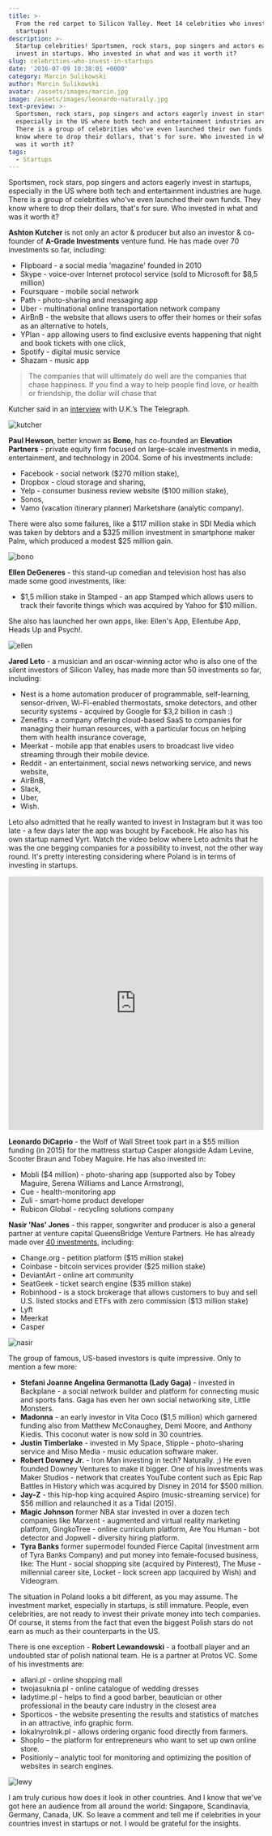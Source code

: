 ```yaml
---
title: >-
  From the red carpet to Silicon Valley. Meet 14 celebrities who invest in
  startups!
description: >-
  Startup celebrities! Sportsmen, rock stars, pop singers and actors eagerly
  invest in startups. Who invested in what and was it worth it?
slug: celebrities-who-invest-in-startups
date: '2016-07-09 10:38:01 +0000'
category: Marcin Sulikowski
author: Marcin Sulikowski
avatar: /assets/images/marcin.jpg
image: /assets/images/leonardo-naturaily.jpg
text-preview: >-
  Sportsmen, rock stars, pop singers and actors eagerly invest in startups,
  especially in the US where both tech and entertainment industries are huge.
  There is a group of celebrities who've even launched their own funds. They
  know where to drop their dollars, that's for sure. Who invested in what and
  was it worth it?
tags:
  - Startups
---
```





Sportsmen, rock stars, pop singers and actors eagerly invest in startups, especially in the US where both tech and entertainment industries are huge. There is a group of celebrities who've even launched their own funds. They know where to drop their dollars, that's for sure. Who invested in what and was it worth it?

**Ashton Kutcher** is not only an actor & producer but also an investor & co-founder of **A-Grade Investments** venture fund. He has made over 70 investments so far, including:
- Flipboard - a social media 'magazine' founded in 2010
- Skype - voice-over Internet protocol service (sold to Microsoft for $8,5 million)
- Foursquare - mobile social network
- Path - photo-sharing and messaging app
- Uber - multinational online transportation network company
- AirBnB - the website that allows users to offer their homes or their sofas as an alternative to hotels,
- YPlan - app allowing users to find exclusive events happening that night and book tickets with one click,
- Spotify - digital music service
- Shazam - music app

> The companies that will ultimately do well are the companies that chase happiness. If you find a way to help people find love, or health or friendship, the dollar will chase that

Kutcher said in an [interview](http://www.telegraph.co.uk/finance/newsbysector/mediatechnologyandtelecoms/digital-media/10540732/Ashton-Kutcher-reveals-the-art-of-technology-investment.html) with U.K.’s The Telegraph.

![kutcher](/assets/images/ashton-kutcher.jpg "kutcher")




**Paul Hewson**, better known as **Bono**, has co-founded an **Elevation Partners** - private equity firm focused on large-scale investments in media, entertainment, and technology in 2004. Some of his investments include:
- Facebook - social network ($270 million stake),
- Dropbox - cloud storage and sharing,
- Yelp - consumer business review website ($100 million stake),
- Sonos,
- Vamo (vacation itinerary planner) Marketshare (analytic company).

There were also some failures, like a $117 million stake in SDI Media which was taken by debtors and a $325 million investment in smartphone maker Palm, which produced a modest $25 million gain.

![bono](/assets/images/bono-2008.jpg "bono")


**Ellen DeGeneres** - this stand-up comedian and television host has also made some good investments, like:
- $1,5 million stake in Stamped - an app Stamped which allows users to track their favorite things which was acquired by Yahoo for $10 million.

She also has launched her own apps, like: Ellen's App, Ellentube App, Heads Up and Psych!.

![ellen](/assets/images/ellen.jpg "ellen")


**Jared Leto** - a musician and an oscar-winning actor who is also one of the silent investors of Silicon Valley, has made more than 50 investments so far, including:
- Nest is a home automation producer of programmable, self-learning, sensor-driven, Wi-Fi-enabled thermostats, smoke detectors, and other security systems - acquired by Google for $3,2 billion in cash :)
- Zenefits - a company offering cloud-based SaaS to companies for managing their human resources, with a particular focus on helping them with health insurance coverage,
- Meerkat - mobile app that enables users to broadcast live video streaming through their mobile device.
- Reddit - an entertainment, social news networking service, and news website,
- AirBnB,
- Slack,
- Uber,
- Wish.

Leto also admitted that he really wanted to invest in Instagram but it was too late - a few days later the app was bought by Facebook. He also has his own startup named Vyrt. Watch the video below where Leto admits that he was the one begging companies for a possibility to invest, not the other way round. It's pretty interesting considering where Poland is  in terms of investing in startups.

<iframe width="100%" height="500" src="https://www.youtube.com/embed/xfykcaJ0FoE" frameborder="0" allowfullscreen></iframe>


**Leonardo DiCaprio** - the Wolf of Wall Street took part in a $55 million funding (in 2015) for the mattress startup Casper alongside Adam Levine, Scooter Braun and Tobey Maguire. He has also invested in:
- Mobli ($4 million) - photo-sharing app (supported also by Tobey Maguire, Serena Williams and Lance Armstrong),
- Cue - health-monitoring app
- Zuli - smart-home product developer
- Rubicon Global - recycling solutions company


**Nasir 'Nas' Jones** - this rapper, songwriter and producer is also a general partner at venture capital QueensBridge Venture Partners. He has already made over [40 investments](https://www.crunchbase.com/person/nasir-bin-olu-dara-jones/investments), including:
- Change.org - petition platform ($15 million stake)
- Coinbase - bitcoin services provider ($25 million stake)
- DeviantArt - online art community
- SeatGeek - ticket search engine ($35 million stake)
- Robinhood - is a stock brokerage that allows customers to buy and sell U.S. listed stocks and ETFs with zero commission ($13 million stake)
- Lyft
- Meerkat
- Casper

![nasir](/assets/images/nasir-jones.png "nasir")


The group of famous, US-based investors is quite impressive. Only to mention a few more:

- **Stefani Joanne Angelina Germanotta (Lady Gaga)** - invested in Backplane - a social network builder and platform for connecting music and sports fans. Gaga has even her own social networking site, Little Monsters.
- **Madonna** - an early investor in Vita Coco ($1,5 million) which garnered funding also from Matthew McConaughey, Demi Moore, and Anthony Kiedis. This coconut water is now sold in 30 countries.
- **Justin Timberlake** - invested in My Space, Stipple - photo-sharing service and Miso Media - music education software maker.
- **Robert Downey Jr.** - Iron Man investing in tech? Naturally. ;) He even founded Downey Ventures to make it bigger. One of his investments was Maker Studios - network that creates YouTube content such as Epic Rap Battles in History which was acquired by Disney in 2014 for $500 million.
- **Jay-Z** - this hip-hop king acquired Aspiro (music-streaming service) for $56 million and relaunched it as a Tidal (2015).
- **Magic Johnson** former NBA star invested in over a dozen tech companies like Marxent - augmented and virtual reality marketing platform, GingkoTree - online curriculum platform, Are You Human - bot detector and Jopwell - diversity hiring platform.
- **Tyra Banks** former supermodel founded Fierce Capital (investment arm of Tyra Banks Company) and put money into female-focused business, like: The Hunt - social shopping site (acquired by Pinterest), The Muse - millennial career site, Locket - lock screen app (acquired by Wish) and Videogram.

The situation in Poland looks a bit different, as you may assume. The investment market, especially in startups, is still immature. People, even celebrities, are not ready to invest their private money into tech companies. Of course, it stems from the fact that even the biggest Polish stars do not earn as much as their counterparts in the US.

There is one exception - **Robert Lewandowski** - a football player and an undoubted star of polish national team. He is a partner at Protos VC. Some of his investments are:
- allani.pl - online shopping mall
- twojasuknia.pl - online catalogue of wedding dresses
- ladytime.pl - helps to find a good barber, beautician or other professional in the beauty care industry in the closest area
- Sporticos - the website presenting the results and statistics of matches in an attractive, info graphic form.
- lokalnyrolnik.pl - allows ordering organic food directly from farmers.
- Shoplo – the platform for entrepreneurs who want to set up own online store.
- Positionly – analytic tool for monitoring and optimizing the position of websites in search engines.

![lewy](/assets/images/lewy.jpg "lewy")


I am truly curious how does it look in other countries. And I know that we've got here an audience from all around the world: Singapore, Scandinavia, Germany, Canada, UK. So leave a comment and tell me if celebrities in your countries invest in startups or not. I would be grateful for the insights.

